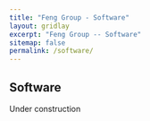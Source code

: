 ```yaml
---
title: "Feng Group - Software"
layout: gridlay
excerpt: "Feng Group -- Software"
sitemap: false
permalink: /software/
---
```



## Software

Under construction


<br>